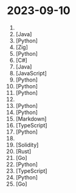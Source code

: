 # 2023-09-10

1. [](https://github.comundefined "The Mojo Programming Language") 
2. [](https://github.comundefined "《Hello 算法》：动画图解、一键运行的数据结构与算法教程，支持 Java, C++, Python, Go, JS, TS, C#, Swift, Rust, Dart, Zig 等语言。") [Java]
3. [](https://github.comundefined "OpenAI's Code Interpreter in your terminal, running locally") [Python]
4. [](https://github.comundefined "Incredibly fast JavaScript runtime, bundler, test runner, and package manager – all in one") [Zig]
5. [](https://github.comundefined "Build high-quality LLM apps - from prototyping, testing to production deployment and monitoring.") [Python]
6. [](https://github.comundefined "Toy Gaussian Splatting visualization in Unity") [C#]
7. [](https://github.comundefined "A Reddit client for Android") [Java]
8. [](https://github.comundefined "Challenges & docs from JS Algorithms & Data Structures course") [JavaScript]
9. [](https://github.comundefined "📷 EasyPhoto | Your Smart AI Photo Generator.") [Python]
10. [](https://github.comundefined "") [Python]
11. [](https://github.comundefined "Dev tool that writes scalable apps from scratch while the developer oversees the implementation") [Python]
12. [](https://github.comundefined "A curated list of free courses & certifications.") 
13. [](https://github.comundefined "A series of large language models developed by Baichuan Intelligent Technology") [Python]
14. [](https://github.comundefined "Apple BLE proximity pairing message spoofing") [Python]
15. [](https://github.comundefined "刷算法全靠套路，认准 labuladong 就够了！English version supported! Crack LeetCode, not only how, but also why.") [Markdown]
16. [](https://github.comundefined "The Bluesky Social application for Web, iOS, and Android") [TypeScript]
17. [](https://github.comundefined "SearXNG is a free internet metasearch engine which aggregates results from various search services and databases. Users are neither tracked nor profiled.") [Python]
18. [](https://github.comundefined "A collection of New Grad full time roles in SWE, Quant, and PM.") 
19. [](https://github.comundefined "") [Solidity]
20. [](https://github.comundefined "🥖 | Rinha de compiladores (ou interpretadores kkkk") [Rust]
21. [](https://github.comundefined "The Go language implementation of gRPC. HTTP/2 based RPC") [Go]
22. [](https://github.comundefined "Open Source Free ATS Tool to compare Resumes with Job Descriptions and create a score to rank them.") [Python]
23. [](https://github.comundefined "A real world full-stack application using LlamaIndex") [TypeScript]
24. [](https://github.comundefined "🎨 Diagram as Code for prototyping cloud system architectures") [Python]
25. [](https://github.comundefined "Dapr is a portable, event-driven, runtime for building distributed applications across cloud and edge.") [Go]
